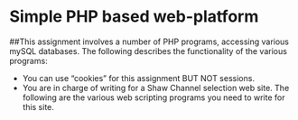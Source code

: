 # Simple PHP based web-platform

##This assignment involves a number of PHP programs, accessing various mySQL databases. The following describes the functionality of the various programs:
- You can use “cookies” for this assignment BUT NOT sessions.
- You are in charge of writing for a Shaw Channel selection web site. The following are the various web scripting programs you need to write for this site.

